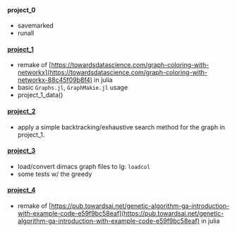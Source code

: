 #### project_0
* savemarked
* runall

#### [project_1](project_1)
* remake of [https://towardsdatascience.com/graph-coloring-with-networkx](https://towardsdatascience.com/graph-coloring-with-networkx-88c45f09b8f4) in julia
* basic `Graphs.jl`, `GraphMakie.jl` usage
* project_1_data()

#### [project_2](project_2)
* apply a simple backtracking/exhaustive search method for the graph in project_1.


#### [project_3](project_3)
* load/convert dimacs graph files to lg: `loadcol`
* some tests w/ the greedy
  
#### [project_4](project_4)
* remake of [https://pub.towardsai.net/genetic-algorithm-ga-introduction-with-example-code-e59f9bc58eaf](https://pub.towardsai.net/genetic-algorithm-ga-introduction-with-example-code-e59f9bc58eaf) in julia


